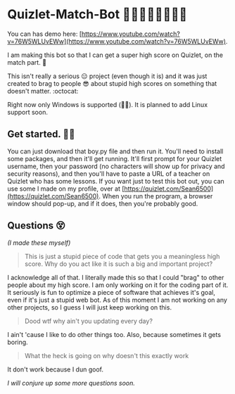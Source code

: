 # Quizlet-Match-Bot 🎅🎄🎁🔔🎅🎄🎁🔔

You can has demo here: [https://www.youtube.com/watch?v=76W5WLUvEWw](https://www.youtube.com/watch?v=76W5WLUvEWw).

I am making this bot so that I can get a super high score on Quizlet, on the match part. 🚀

This isn't really a serious 😑 project (even though it is) and it was just created to brag to people 😎 about stupid high scores on something that doesn't matter. :octocat:

Right now only Windows is supported (🐧😥). It is planned to add Linux support soon.

## Get started. 💪👏


You can just download that boy.py file and then run it. You'll need to install some packages, and then it'll get running. It'll first prompt for your Quizlet username, then your password (no characters will show up for privacy and security reasons), and then you'll have to paste a URL of a teacher on Quizlet who has some lessons. If you want just to test this bot out, you can use some I made on my profile, over at [https://quizlet.com/Sean6500](https://quizlet.com/Sean6500). When you run the program, a browser window should pop-up, and if it does, then you're probably good.

## Questions 😵


*(I made these myself)*

> This is just a stupid piece of code that gets you a meaningless high score. Why do you act like it is such a big and important project?

I acknowledge all of that. I literally made this so that I could "brag" to other people about my high score. I am only working on it for the coding part of it. It seriously is fun to optimize a piece of software that achieves it's goal, even if it's just a stupid web bot. As of this moment I am not working on any other projects, so I guess I will just keep working on this.

> Dood wtf why ain't you updating every day?

I ain't 'cause I like to do other things too. Also, because sometimes it gets boring.

> What the heck is going on why doesn't this exactly work

It don't work because I dun goof.

*I will conjure up some more questions soon.*

